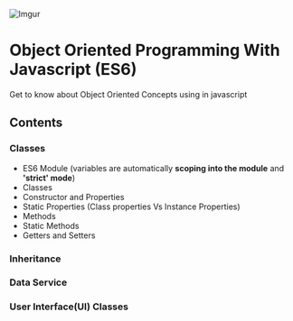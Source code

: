 ![Imgur](http://i.imgur.com/GnBGjvp.jpg)
# Object Oriented Programming With Javascript (ES6)
Get to know about Object Oriented Concepts using in javascript

## Contents

### Classes
- ES6 Module (variables are automatically **scoping into the module** and **'strict' mode**)
- Classes
- Constructor and Properties
- Static Properties (Class properties Vs Instance Properties)
- Methods
- Static Methods
- Getters and Setters

### Inheritance
### Data Service
### User Interface(UI) Classes



